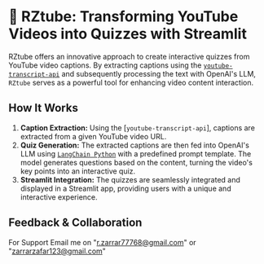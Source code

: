 # 🔰 RZtube: Transforming YouTube Videos into Quizzes with Streamlit

RZtube offers an innovative approach to create interactive quizzes from YouTube video captions. By extracting captions using the [`youtube-transcript-api`](https://github.com/jdepoix/youtube-transcript-api) and subsequently processing the text with OpenAI's LLM, `RZtube` serves as a powerful tool for enhancing video content interaction.


## How It Works

1. **Caption Extraction:** Using the [`youtube-transcript-api`], captions are extracted from a given YouTube video URL.
2. **Quiz Generation:** The extracted captions are then fed into OpenAI's LLM using [`LangChain Python`](https://python.langchain.com/) with a predefined prompt template. The model generates questions based on the content, turning the video's key points into an interactive quiz.
3. **Streamlit Integration:** The quizzes are seamlessly integrated and displayed in a Streamlit app, providing users with a unique and interactive experience.

## Feedback & Collaboration
For Support Email me on "r.zarrar77768@gmail.com" or "zarrarzafar123@gmail.com"
